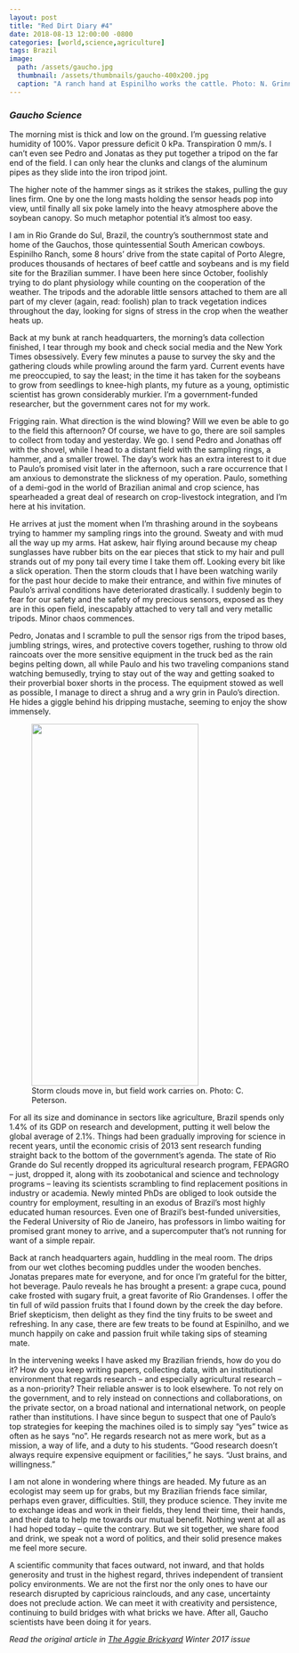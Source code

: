 ```yaml
---
layout: post
title: "Red Dirt Diary #4"
date: 2018-08-13 12:00:00 -0800
categories: [world,science,agriculture]
tags: Brazil
image:
  path: /assets/gaucho.jpg     
  thumbnail: /assets/thumbnails/gaucho-400x200.jpg
  caption: "A ranch hand at Espinilho works the cattle. Photo: N. Grinnell"
---
```

### *Gaucho Science*
The morning mist is thick and low on the ground. I’m guessing relative humidity of 100%. Vapor pressure deficit 0 kPa. Transpiration 0 mm/s. I can’t even see Pedro and Jonatas as they put together a tripod on the far end of the field. I can only hear the clunks and clangs of the aluminum pipes as they slide into the iron tripod joint.

The higher note of the hammer sings as it strikes the stakes, pulling the guy lines firm. One by one the long masts holding the sensor heads pop into view, until finally all six poke lamely into the heavy atmosphere above the soybean canopy. So much metaphor potential it’s almost too easy.

I am in Rio Grande do Sul, Brazil, the country’s southernmost state and home of the Gauchos, those quintessential South American cowboys. Espinilho Ranch, some 8 hours’ drive from the state capital of Porto Alegre, produces thousands of hectares of beef cattle and soybeans and is my field site for the Brazilian summer. I have been here since October, foolishly trying to do plant physiology while counting on the cooperation of the weather. The tripods and the adorable little sensors attached to them are all part of my clever (again, read: foolish) plan to track vegetation indices throughout the day, looking for signs of stress in the crop when the weather heats up.

Back at my bunk at ranch headquarters, the morning’s data collection finished, I tear through my book and check social media and the New York Times obsessively. Every few minutes a pause to survey the sky and the gathering clouds while prowling around the farm yard. Current events have me preoccupied, to say the least; in the time it has taken for the soybeans to grow from seedlings to knee-high plants, my future as a young, optimistic scientist has grown considerably murkier. I’m a government-funded researcher, but the government cares not for my work.

Frigging rain. What direction is the wind blowing? Will we even be able to go to the field this afternoon? Of course, we have to go, there are soil samples to collect from today and yesterday. We go. I send Pedro and Jonathas off with the shovel, while I head to a distant field with the sampling rings, a hammer, and a smaller trowel. The day’s work has an extra interest to it due to Paulo’s promised visit later in the afternoon, such a rare occurrence that I am anxious to demonstrate the slickness of my operation. Paulo, something of a demi-god in the world of Brazilian animal and crop science, has spearheaded a great deal of research on crop-livestock integration, and I’m here at his invitation.

He arrives at just the moment when I’m thrashing around in the soybeans trying to hammer my sampling rings into the ground. Sweaty and with mud all the way up my arms. Hat askew, hair flying around because my cheap sunglasses have rubber bits on the ear pieces that stick to my hair and pull strands out of my pony tail every time I take them off. Looking every bit like a slick operation. Then the storm clouds that I have been watching warily for the past hour decide to make their entrance, and within five minutes of Paulo’s arrival conditions have deteriorated drastically. I suddenly begin to fear for our safety and the safety of my precious sensors, exposed as they are in this open field, inescapably attached to very tall and very metallic tripods. Minor chaos commences.

Pedro, Jonatas and I scramble to pull the sensor rigs from the tripod bases, jumbling strings, wires, and protective covers together, rushing to throw old raincoats over the more sensitive equipment in the truck bed as the rain begins pelting down, all while Paulo and his two traveling companions stand watching bemusedly, trying to stay out of the way and getting soaked to their proverbial boxer shorts in the process.  The equipment stowed as well as possible, I manage to direct a shrug and a wry grin in Paulo’s direction. He hides a giggle behind his dripping mustache, seeming to enjoy the show immensely.

<figure>
  <img src="{{site.baseurl}}/assets/fieldtruck.jpg" class="align-center" alt="" height="650" width="300"/>
  <figcaption>Storm clouds move in, but field work carries on. Photo: C. Peterson.</figcaption>
</figure>

For all its size and dominance in sectors like agriculture, Brazil spends only 1.4% of its GDP on research and development, putting it well below the global average of 2.1%. Things had been gradually improving for science in recent years, until the economic crisis of 2013 sent research funding straight back to the bottom of the government’s agenda. The state of Rio Grande do Sul recently dropped its agricultural research program, FEPAGRO –  just, dropped it, along with its zoobotanical and science and technology programs – leaving its scientists scrambling to find replacement positions in industry or academia. Newly minted PhDs are obliged to look outside the country for employment, resulting in an exodus of Brazil’s most highly educated human resources. Even one of Brazil’s best-funded universities, the Federal University of Rio de Janeiro, has professors in limbo waiting for promised grant money to arrive, and a supercomputer that’s not running for want of a simple repair.

Back at ranch headquarters again, huddling in the meal room. The drips from our wet clothes becoming puddles under the wooden benches. Jonatas prepares mate for everyone, and for once I’m grateful for the bitter, hot beverage. Paulo reveals he has brought a present: a grape cuca, pound cake frosted with sugary fruit, a great favorite of Rio Grandenses. I offer the tin full of wild passion fruits that I found down by the creek the day before. Brief skepticism, then delight as they find the tiny fruits to be sweet and refreshing. In any case, there are few treats to be found at Espinilho, and we munch happily on cake and passion fruit while taking sips of steaming mate.

In the intervening weeks I have asked my Brazilian friends, how do you do it? How do you keep writing papers, collecting data, with an institutional environment that regards research – and especially agricultural research – as a non-priority? Their reliable answer is to look elsewhere. To not rely on the government, and to rely instead on connections and collaborations, on the private sector, on a broad national and international network, on people rather than institutions. I have since begun to suspect that one of Paulo’s top strategies for keeping the machines oiled is to simply say “yes” twice as often as he says “no”. He regards research not as mere work, but as a mission, a way of life, and a duty to his students.  “Good research doesn’t always require expensive equipment or facilities,” he says. “Just brains, and willingness.”

I am not alone in wondering where things are headed. My future as an ecologist may seem up for grabs, but my Brazilian friends face similar, perhaps even graver, difficulties. Still, they produce science. They invite me to exchange ideas and work in their fields, they lend their time, their hands, and their data to help me towards our mutual benefit. Nothing went at all as I had hoped today – quite the contrary. But we sit together, we share food and drink, we speak not a word of politics, and their solid presence makes me feel more secure.

A scientific community that faces outward, not inward, and that holds generosity and trust in the highest regard, thrives independent of transient policy environments. We are not the first nor the only ones to have our research disrupted by capricious rainclouds, and any case, uncertainty does not preclude action. We can meet it with creativity and persistence, continuing to build bridges with what bricks we have. After all, Gaucho scientists have been doing it for years.

*Read the original article in [The Aggie Brickyard](https://aggiebrickyard.github.io/posts/WinterVol-IV/) Winter 2017 issue*
